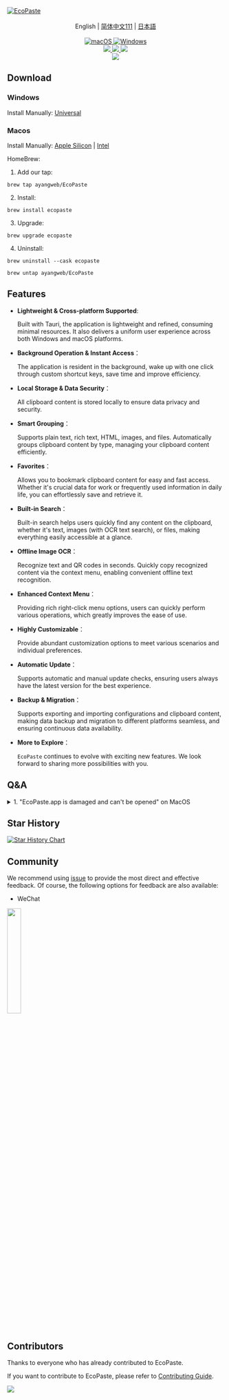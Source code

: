 <a href="https://github.com/ayangweb/EcoPaste">
  <img src="https://socialify.git.ci/ayangweb/EcoPaste/image?description=1&font=Source%20Code%20Pro&forks=1&issues=1&logo=https%3A%2F%2Fgithub.com%2Fayangweb%2FEcoPaste%2Fblob%2Fmaster%2Fpublic%2Flogo.png%3Fraw%3Dtrue&name=1&owner=1&pattern=Floating%20Cogs&pulls=1&stargazers=1&theme=Auto" alt="EcoPaste" />
</a>

<div align="center">
  <br/>
  <div>
      English | <a href="./README.zh-CN.md">简体中文111</a> | <a href="./README.ja-JP.md">日本語</a>
  </div>
  <br/>
    
  <a href="https://github.com/ayangweb/EcoPaste/releases/latest">
    <img
      alt="macOS"
      src="https://img.shields.io/badge/-MacOS-black?style=flat-square&logo=apple&logoColor=white"
    />
  </a >
  <a href="https://github.com/ayangweb/EcoPaste/releases/latest">
    <img
      alt="Windows"
      src="https://img.shields.io/badge/-Windows-blue?style=flat-square&logo=windows&logoColor=white"
    />
  </a >

  <div>
    <a href="https://github.com/ayangweb/EcoPaste/blob/master/LICENSE">
      <img
        src="https://img.shields.io/github/license/ayangweb/EcoPaste?style=flat-square"
      />
    </a >
    <a href="https://github.com/ayangweb/EcoPaste/releases/latest">
      <img
        src="https://img.shields.io/github/package-json/v/ayangweb/EcoPaste?style=flat-square"
      />
    </a >
    <a href="https://github.com/ayangweb/EcoPaste/releases">
      <img
        src="https://img.shields.io/github/downloads/ayangweb/EcoPaste/total?style=flat-square"
      />  
    </a >
  </div>
  
  <picture>
    <source media="(prefers-color-scheme: dark)" srcset="./images/app-dark.en-US.png" />
    <source media="(prefers-color-scheme: light)" srcset="./images/app-light.en-US.png" />
    <img src="./images/app-light.en-US.png" />
 </picture>
</div>

## Download

### Windows

Install Manually: [Universal](https://mirror.ghproxy.com/https://github.com/ayangweb/EcoPaste/releases/download/v0.0.5/EcoPaste_0.0.5_x64_zh-CN.msi)

### Macos

Install Manually: [Apple Silicon](https://mirror.ghproxy.com/https://github.com/ayangweb/EcoPaste/releases/download/v0.0.5/EcoPaste_0.0.5_aarch64.dmg) | [Intel](https://mirror.ghproxy.com/https://github.com/ayangweb/EcoPaste/releases/download/v0.0.5/EcoPaste_0.0.5_x64.dmg)

HomeBrew:

1. Add our tap:
```shell
brew tap ayangweb/EcoPaste
```

2. Install:
```shell
brew install ecopaste
```

3. Upgrade:
```shell
brew upgrade ecopaste
```

4. Uninstall:
```shell
brew uninstall --cask ecopaste

brew untap ayangweb/EcoPaste
```

## Features

- **Lightweight & Cross-platform Supported**: 
  
  Built with Tauri, the application is lightweight and refined, consuming minimal resources. It also delivers a uniform user experience across both Windows and macOS platforms.

- **Background Operation & Instant Access**：

  The application is resident in the background, wake up with one click through custom shortcut keys, save time and improve efficiency.

- **Local Storage & Data Security**：

  All clipboard content is stored locally to ensure data privacy and security.

- **Smart Grouping**：

  Supports plain text, rich text, HTML, images, and files. Automatically groups clipboard content by type, managing your clipboard content efficiently.

- **Favorites**：

  Allows you to bookmark clipboard content for easy and fast access. Whether it's crucial data for work or frequently used information in daily life, you can effortlessly save and retrieve it.

- **Built-in Search**：

  Built-in search helps users quickly find any content on the clipboard, whether it's text, images (with OCR text search), or files, making everything easily accessible at a glance.

- **Offline Image OCR**：

  Recognize text and QR codes in seconds. Quickly copy recognized content via the context menu, enabling convenient offline text recognition.

- **Enhanced Context Menu**：

  Providing rich right-click menu options, users can quickly perform various operations, which greatly improves the ease of use.

- **Highly Customizable**：

  Provide abundant customization options to meet various scenarios and individual preferences.

- **Automatic Update**：

  Supports automatic and manual update checks, ensuring users always have the latest version for the best experience.

- **Backup & Migration**：

  Supports exporting and importing configurations and clipboard content, making data backup and migration to different platforms seamless, and ensuring continuous data availability.

- **More to Explore**：

  `EcoPaste` continues to evolve with exciting new features. We look forward to sharing more possibilities with you.

## Q&A

<details>
<summary>1. "EcoPaste.app is damaged and can't be opened" on MacOS </summary>

<picture>
  <source media="(prefers-color-scheme: dark)" srcset="./images/damaged-dark.en-US.png" />
  <source media="(prefers-color-scheme: light)" srcset="./images/damaged-light.en-US.png" />
  <img src="./images/damaged-light.en-US.png" />
</picture>

Type the following command and press Enter in `terminal` to allow the app to run: 

> Password may be required to run the command.

```bash
sudo xattr -r -d com.apple.quarantine /Applications/EcoPaste.app
```

After that, you can open the app normally.

</details>

## Star History

<a href="https://star-history.com/#ayangweb/EcoPaste&Date">
 <picture>
   <source media="(prefers-color-scheme: dark)" srcset="https://api.star-history.com/svg?repos=ayangweb/EcoPaste&type=Date&theme=dark" />
   <source media="(prefers-color-scheme: light)" srcset="https://api.star-history.com/svg?repos=ayangweb/EcoPaste&type=Date" />
   <img alt="Star History Chart" src="https://api.star-history.com/svg?repos=ayangweb/EcoPaste&type=Date" />
 </picture>
</a>

## Community

We recommend using [issue](https://github.com/ayangweb/EcoPaste/issues) to provide the most direct and effective feedback. Of course, the following options for feedback are also available:

- WeChat

<img width="25%" src="./images/wechat.png" />

## Contributors

Thanks to everyone who has already contributed to EcoPaste. 

If you want to contribute to EcoPaste, please refer to [Contributing Guide](./.github/CONTRIBUTING.md).

<a href="https://github.com/ayangweb/EcoPaste/graphs/contributors">
  <img src="https://contrib.rocks/image?repo=ayangweb/EcoPaste" />
</a>
